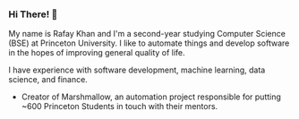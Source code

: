 ### Hi There! 👋

My name is Rafay Khan and I'm a second-year studying Computer Science (BSE) at Princeton University. I like to automate things and develop software in the hopes of improving general quality of life.

I have experience with software development, machine learning, data science, and finance.

- Creator of Marshmallow, an automation project responsible for putting ~600 Princeton Students in touch with their mentors.
